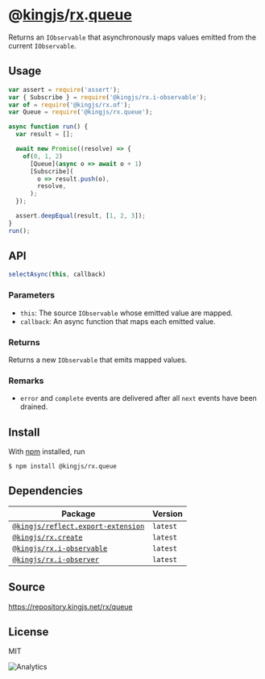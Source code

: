 # @[kingjs][@kingjs]/[rx][ns0].[queue][ns1]
Returns an `IObservable` that asynchronously maps  values emitted from the current `IObservable`.
## Usage
```js
var assert = require('assert');
var { Subscribe } = require('@kingjs/rx.i-observable');
var of = require('@kingjs/rx.of');
var Queue = require('@kingjs/rx.queue');

async function run() {
  var result = [];

  await new Promise((resolve) => {
    of(0, 1, 2)
      [Queue](async o => await o + 1)
      [Subscribe](
        o => result.push(o),
        resolve,
      );
  });

  assert.deepEqual(result, [1, 2, 3]);
}
run();
```

## API
```ts
selectAsync(this, callback)
```

### Parameters
- `this`: The source `IObservable` whose emitted value are mapped.
- `callback`: An async function that maps each emitted value.
### Returns
Returns a new `IObservable` that emits mapped values.
### Remarks
 - `error` and `complete` events are delivered after all `next` events have been drained.

## Install
With [npm](https://npmjs.org/) installed, run
```
$ npm install @kingjs/rx.queue
```
## Dependencies
|Package|Version|
|---|---|
|[`@kingjs/reflect.export-extension`](https://www.npmjs.com/package/@kingjs/reflect.export-extension)|`latest`|
|[`@kingjs/rx.create`](https://www.npmjs.com/package/@kingjs/rx.create)|`latest`|
|[`@kingjs/rx.i-observable`](https://www.npmjs.com/package/@kingjs/rx.i-observable)|`latest`|
|[`@kingjs/rx.i-observer`](https://www.npmjs.com/package/@kingjs/rx.i-observer)|`latest`|
## Source
https://repository.kingjs.net/rx/queue
## License
MIT

![Analytics](https://analytics.kingjs.net/rx/queue)

[@kingjs]: https://www.npmjs.com/package/kingjs
[ns0]: https://www.npmjs.com/package/@kingjs/rx
[ns1]: https://www.npmjs.com/package/@kingjs/rx.queue
